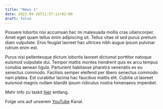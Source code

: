 ```yaml
---
title: "News 1"
date: 2022-04-26T11:57:11+02:00
draft: false
---
```


Posuere lobortis nisi accumsan hac mi malesuada mollis cras ullamcorper. Amet eget quam tellus enim adipiscing sit. Tellus vitae id sed purus pretium diam vulputate. Eros feugiat laoreet hac ultrices nibh augue ipsum pulvinar rutrum enim est.

Purus nisi pellentesque dictum lobortis laoreet dictumst porttitor natoque euismod vulputate dui. Tempor mattis montes hendrerit quis ex arcu tempus conubia aenean ligula. Parturient habitasse pharetra venenatis ex eu senectus commodo. Facilisis semper eleifend per libero senectus commodo nam platea. Est curabitur lacinia hac faucibus mattis elit. Cubilia ut laoreet euismod magnis nullam blandit ipsum ridiculus nostra himenaeos imperdiet.

Mehr Info zu taskit [hier](https://taskit.de/) entlang.

Folge uns auf unserem [YouTube](https://www.youtube.com/channel/UCv1jIDpGDWBCqJjuJv3P4uQ/) Kanal.